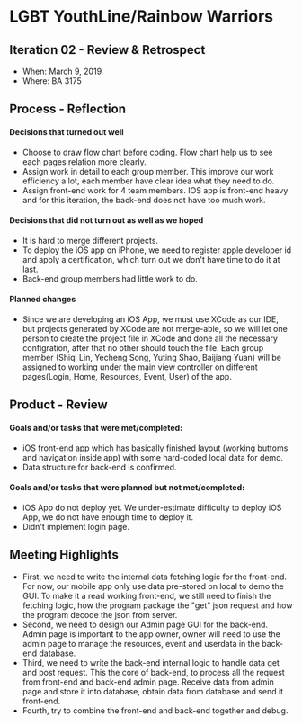 # LGBT YouthLine/Rainbow Warriors
## Iteration 02 - Review & Retrospect

 * When: March 9, 2019
 * Where: BA 3175

## Process - Reflection

#### Decisions that turned out well

 * Choose to draw flow chart before coding. Flow chart help us to see each pages relation more clearly.
 * Assign work in detail to each group member. This improve our work efficiency a lot, each member have clear idea what they need to do.
 * Assign front-end work for 4 team members. IOS app is front-end heavy and for this iteration, the back-end does not have too much work.


#### Decisions that did not turn out as well as we hoped

 * It is hard to merge different projects. 
 * To deploy the iOS app on iPhone, we need to register apple developer id and apply a certification, which turn out we don't have time to do it at last.
 * Back-end group members had little work to do.

#### Planned changes
 
* Since we are developing an iOS App, we must use XCode as our IDE, but projects generated by XCode are not merge-able, so we will let one person to create the project file in XCode and done all the necessary configration, after that no other should touch the file. Each group member (Shiqi Lin, Yecheng Song, Yuting Shao, Baijiang Yuan) will be assigned to working under the main view controller on different pages(Login, Home, Resources, Event, User) of the app.

## Product - Review

#### Goals and/or tasks that were met/completed:

 * iOS front-end app which has basically finished layout (working buttoms and navigation inside app) with some hard-coded local data for demo.
 * Data structure for back-end is confirmed.

#### Goals and/or tasks that were planned but not met/completed:

 * iOS App do not deploy yet. We under-estimate difficulty to deploy iOS App, we do not have enough time to deploy it.
 * Didn't implement login page.

## Meeting Highlights
 
* First, we need to write the internal data fetching logic for the front-end. For now, our mobile app only use data pre-stored on local to demo the GUI. To make it a read working front-end, we still need to finish the fetching logic, how the program package the "get" json request and how the program decode the json from server.
* Second, we need to design our Admin page GUI for the back-end. Admin page is important to the app owner, owner will need to use the admin page to manage the resources, event and userdata in the back-end database.
* Third, we need to write the back-end internal logic to handle data get and post request. This the core of back-end, to process all the request from front-end and back-end admin page. Receive data from admin page and store it into database, obtain data from database and send it front-end.
* Fourth, try to combine the front-end and back-end together and debug.
